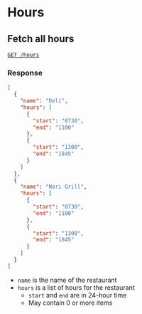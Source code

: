 # Hours

## Fetch all hours

[`GET /hours`](https://beaver-eats-backend-demo.fly.dev/hours)

### Response

```json
[
  {
    "name": "Deli",
    "hours": [
      {
        "start": "0730",
        "end": "1100"
      },
      {
        "start": "1300",
        "end": "1845"
      }
    ]
  },
  {
    "name": "Nori Grill",
    "hours": [
      {
        "start": "0730",
        "end": "1100"
      },
      {
        "start": "1300",
        "end": "1845"
      }
    ]
  }
]
```

- `name` is the name of the restaurant
- `hours` is a list of hours for the restaurant
  - `start` and `end` are in 24-hour time
  - May contain 0 or more items
